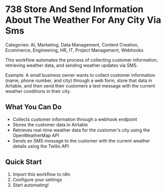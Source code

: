# 738 Store And Send Information About The Weather For Any City Via Sms

Categories: AI, Marketing, Data Management, Content Creation, Ecommerce, Engineering, HR, IT, Project Management, Webhooks

This workflow automates the process of collecting customer information, retrieving weather data, and sending weather updates via SMS.

Example: A small business owner wants to collect customer information (name, phone number, and city) through a web form, store that data in Airtable, and then send their customers a text message with the current weather conditions in their city.

## What You Can Do
- Collects customer information through a webhook endpoint
- Stores the customer data in Airtable
- Retrieves real-time weather data for the customer's city using the OpenWeatherMap API
- Sends an SMS message to the customer with the current weather details using the Twilio API

## Quick Start
1. Import this workflow to n8n
2. Configure your settings
3. Start automating!


